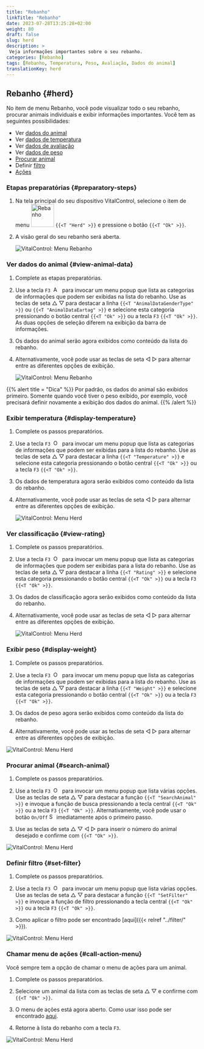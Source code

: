 ```yaml
---
title: "Rebanho"
linkTitle: "Rebanho"
date: 2023-07-28T13:25:28+02:00
weight: 80
draft: false
slug: herd
description: >
 Veja informações importantes sobre o seu rebanho.
categories: [Rebanho]
tags: [Rebanho, Temperatura, Peso, Avaliação, Dados do animal]
translationKey: herd
---
```

## Rebanho {#herd}

No item de menu Rebanho, você pode visualizar todo o seu rebanho, procurar animais individuais e exibir informações importantes. Você tem as seguintes possibilidades:

- Ver [dados do animal](#view-animal-data)
- Ver [dados de temperatura](#display-temperature)
- Ver [dados de avaliação](#view-rating)
- Ver [dados de peso](#view-rating)
- [Procurar animal](#search-animal)
- Definir [filtro](#set-filter)
- [Ações](#call-action-menu)

### Etapas preparatórias {#preparatory-steps}

1. Na tela principal do seu dispositivo VitalControl, selecione o item de menu <img src="/icons/main/herd.svg" width="60" align="bottom" alt="Rebanho" /> `{{<T "Herd" >}}` e pressione o botão `{{<T "Ok" >}}`.

2. A visão geral do seu rebanho será aberta.

    ![VitalControl: Menu Rebanho](images/herde.png "Rebanho")

### Ver dados do animal {#view-animal-data}

1. Complete as etapas preparatórias.

2. Use a tecla `F3` &nbsp;<img src="/icons/footer/open-popup.svg" width="15" align="bottom" alt="Abrir popup" />&nbsp; para invocar um menu popup que lista as categorias de informações que podem ser exibidas na lista do rebanho. Use as teclas de seta △ ▽ para destacar a linha `{{<T "AnimalDataGenderType" >}}` ou `{{<T "AnimalDataEartag" >}}` e selecione esta categoria pressionando o botão central `{{<T "Ok" >}}` ou a tecla `F3` `{{<T "Ok" >}}`. As duas opções de seleção diferem na exibição da barra de informações.

3. Os dados do animal serão agora exibidos como conteúdo da lista do rebanho.

4. Alternativamente, você pode usar as teclas de seta ◁ ▷ para alternar entre as diferentes opções de exibição.

    ![VitalControl: Menu Rebanho](images/animaldata.png "Ver dados do animal")

{{% alert title = "Dica" %}}
Por padrão, os dados do animal são exibidos primeiro. Somente quando você tiver o peso exibido, por exemplo, você precisará definir novamente a exibição dos dados do animal.
{{% /alert %}}

### Exibir temperatura {#display-temperature}

1. Complete os passos preparatórios.

2. Use a tecla `F3` &nbsp;<img src="/icons/footer/open-popup.svg" width="15" align="bottom" alt="Open popup" />&nbsp; para invocar um menu popup que lista as categorias de informações que podem ser exibidas para a lista do rebanho. Use as teclas de seta △ ▽ para destacar a linha `{{<T "Temperature" >}}` e selecione esta categoria pressionando o botão central `{{<T "Ok" >}}` ou a tecla `F3` `{{<T "Ok" >}}`.

3. Os dados de temperatura agora serão exibidos como conteúdo da lista do rebanho.

4. Alternativamente, você pode usar as teclas de seta ◁ ▷ para alternar entre as diferentes opções de exibição.

    ![VitalControl: Menu Herd](images/temperature.png "Exibir temperatura")

### Ver classificação {#view-rating}

1. Complete os passos preparatórios.

2. Use a tecla `F3` &nbsp;<img src="/icons/footer/open-popup.svg" width="15" align="bottom" alt="Open popup" />&nbsp; para invocar um menu popup que lista as categorias de informações que podem ser exibidas para a lista do rebanho. Use as teclas de seta △ ▽ para destacar a linha `{{<T "Rating" >}}` e selecione esta categoria pressionando o botão central `{{<T "Ok" >}}` ou a tecla `F3` `{{<T "Ok" >}}`.

3. Os dados de classificação agora serão exibidos como conteúdo da lista do rebanho.

4. Alternativamente, você pode usar as teclas de seta ◁ ▷ para alternar entre as diferentes opções de exibição.

    ![VitalControl: Menu Herd](images/rating.png "Ver classificação")

### Exibir peso {#display-weight}

1. Complete os passos preparatórios.

2. Use a tecla `F3` &nbsp;<img src="/icons/footer/open-popup.svg" width="15" align="bottom" alt="Open popup" />&nbsp; para invocar um menu popup que lista as categorias de informações que podem ser exibidas para a lista do rebanho. Use as teclas de seta △ ▽ para destacar a linha `{{<T "Weight" >}}` e selecione esta categoria pressionando o botão central `{{<T "Ok" >}}` ou a tecla `F3` `{{<T "Ok" >}}`.

3. Os dados de peso agora serão exibidos como conteúdo da lista do rebanho.

4. Alternativamente, você pode usar as teclas de seta ◁ ▷ para alternar entre as diferentes opções de exibição.

![VitalControl: Menu Herd](images/weight.png "Display weight")

### Procurar animal {#search-animal}

1. Complete os passos preparatórios.

2. Use a tecla `F3` &nbsp;<img src="/icons/footer/open-popup.svg" width="15" align="bottom" alt="Open popup" />&nbsp; para invocar um menu popup que lista várias opções. Use as teclas de seta △ ▽ para destacar a função `{{<T "SearchAnimal" >}}` e invoque a função de busca pressionando a tecla central `{{<T "Ok" >}}` ou a tecla `F3` `{{<T "Ok" >}}`. Alternativamente, você pode usar o botão `On/Off` <img src="/icons/footer/search.svg" width="15" align="bottom" alt="Search" /> imediatamente após o primeiro passo.

3. Use as teclas de seta △ ▽ ◁ ▷ para inserir o número do animal desejado e confirme com `{{<T "Ok" >}}`.

![VitalControl: Menu Herd](images/search.png "Search animal")

### Definir filtro {#set-filter}

1. Complete os passos preparatórios.

2. Use a tecla `F3` &nbsp;<img src="/icons/footer/open-popup.svg" width="15" align="bottom" alt="Open popup" />&nbsp; para invocar um menu popup que lista várias opções. Use as teclas de seta △ ▽ para destacar a função `{{<T "SetFilter" >}}` e invoque a função de filtro pressionando a tecla central `{{<T "Ok" >}}` ou a tecla `F3` `{{<T "Ok" >}}`.

3. Como aplicar o filtro pode ser encontrado [aqui]({{< relref "../filter/" >}}).

![VitalControl: Menu Herd](images/setfilter.png "Search animal")

### Chamar menu de ações {#call-action-menu}

Você sempre tem a opção de chamar o menu de ações para um animal.

1. Complete os passos preparatórios.

2. Selecione um animal da lista com as teclas de seta △ ▽ e confirme com `{{<T "Ok" >}}`.

3. O menu de ações está agora aberto. Como usar isso pode ser encontrado [aqui](../actions).

4. Retorne à lista do rebanho com a tecla `F3`.

![VitalControl: Menu Herd](images/action.png "Call actions")
